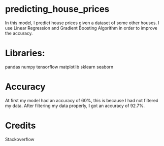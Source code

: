 # predicting_house_prices

In this model, I predict house prices given a dataset of some other houses.
I use Linear Regression and Gradient Boosting Algorithm in order to improve the accuracy.

# Libraries:
pandas
numpy
tensorflow
matplotlib
sklearn
seaborn

# Accuracy
At first my model had an accuracy of 60%, this is because I had not filtered my data.
After filtering my data properly, I got an accuracy of 92.7%.


# Credits
Stackoverflow
